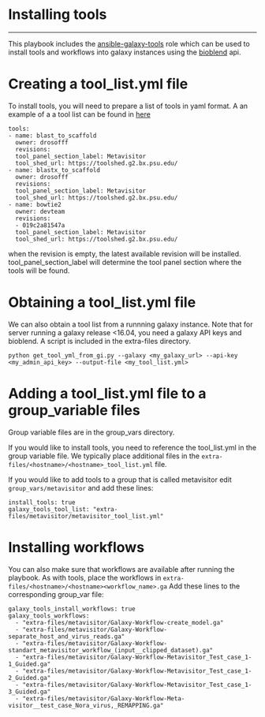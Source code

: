 # Installing tools
----

This playbook includes the [ansible-galaxy-tools](https://github.com/galaxyproject/ansible-galaxy-tools) role which can be used
to install tools and workflows into galaxy instances using the [bioblend](https://bioblend.readthedocs.org/en/latest/) api.  


# Creating a tool_list.yml file
To install tools, you will need to prepare a list of tools in yaml format.
A an example of a a tool list can be found in [here](https://github.com/ARTbio/ansible-artimed/blob/master/extra-files/metavisitor/metavisitor_tool_list.yml)
```
tools:
- name: blast_to_scaffold
  owner: drosofff
  revisions:
  tool_panel_section_label: Metavisitor
  tool_shed_url: https://toolshed.g2.bx.psu.edu/
- name: blastx_to_scaffold
  owner: drosofff
  revisions:
  tool_panel_section_label: Metavisitor
  tool_shed_url: https://toolshed.g2.bx.psu.edu/
- name: bowtie2
  owner: devteam
  revisions:
  - 019c2a81547a
  tool_panel_section_label: Metavisitor
  tool_shed_url: https://toolshed.g2.bx.psu.edu/
```
when the revision is empty, the latest available revision will be installed.  
tool_panel_section_label will determine the tool panel section where the tools will be found.

# Obtaining a tool_list.yml file 

We can also obtain a tool list from a runnning galaxy instance.
Note that for server running a galaxy release <16.04, you need a galaxy API keys and bioblend.
A script is included in the extra-files directory.
```
python get_tool_yml_from_gi.py --galaxy <my_galaxy_url> --api-key <my_admin_api_key> --output-file <my_tool_list.yml>
```

# Adding a tool_list.yml file to a group_variable files

Group variable files are in the group_vars directory.

If you would like to install tools, you need to reference the tool_list.yml in the group variable file.
We typically place additional files in the `extra-files/<hostname>/<hostname>_tool_list.yml` file.

If you would like to add tools to a group that is called metavisitor edit `group_vars/metavisitor` and add these lines:
```
install_tools: true
galaxy_tools_tool_list: "extra-files/metavisitor/metavisitor_tool_list.yml"
```

# Installing workflows

You can also make sure that workflows are available after running the playbook.
As with tools, place the workflows in `extra-files/<hostname>/<hostname><workflow_name>.ga`
Add these lines to the corresponding group_var file:
```
galaxy_tools_install_workflows: true
galaxy_tools_workflows:
  - "extra-files/metavisitor/Galaxy-Workflow-create_model.ga"
  - "extra-files/metavisitor/Galaxy-Workflow-separate_host_and_virus_reads.ga"
  - "extra-files/metavisitor/Galaxy-Workflow-standart_metavisitor_workflow_(input__clipped_dataset).ga"
  - "extra-files/metavisitor/Galaxy-Workflow-Metavisitor_Test_case_1-1_Guided.ga"
  - "extra-files/metavisitor/Galaxy-Workflow-Metavisitor_Test_case_1-2_Guided.ga"
  - "extra-files/metavisitor/Galaxy-Workflow-Metavisitor_Test_case_1-3_Guided.ga"
  - "extra-files/metavisitor/Galaxy-Workflow-Meta-visitor__test_case_Nora_virus,_REMAPPING.ga"
```